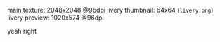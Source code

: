 main texture: 2048x2048 @96dpi
livery thumbnail: 64x64 (`livery.png`)
livery preview: 1020x574 @96dpi

yeah right